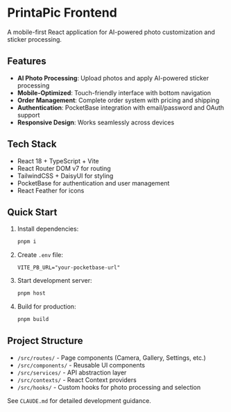 # PrintaPic Frontend

A mobile-first React application for AI-powered photo customization and sticker processing.

## Features

- **AI Photo Processing**: Upload photos and apply AI-powered sticker processing
- **Mobile-Optimized**: Touch-friendly interface with bottom navigation
- **Order Management**: Complete order system with pricing and shipping
- **Authentication**: PocketBase integration with email/password and OAuth support
- **Responsive Design**: Works seamlessly across devices

## Tech Stack

- React 18 + TypeScript + Vite
- React Router DOM v7 for routing
- TailwindCSS + DaisyUI for styling
- PocketBase for authentication and user management
- React Feather for icons

## Quick Start

1. Install dependencies:
   ```bash
   pnpm i
   ```

2. Create `.env` file:
   ```
   VITE_PB_URL="your-pocketbase-url"
   ```

3. Start development server:
   ```bash
   pnpm host
   ```

4. Build for production:
   ```bash
   pnpm build
   ```

## Project Structure

- `/src/routes/` - Page components (Camera, Gallery, Settings, etc.)
- `/src/components/` - Reusable UI components
- `/src/services/` - API abstraction layer
- `/src/contexts/` - React Context providers
- `/src/hooks/` - Custom hooks for photo processing and selection

See `CLAUDE.md` for detailed development guidance.
